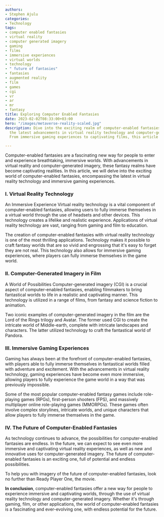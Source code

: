 ```yaml
---
authors:
- Stephen Ajulu
categories:
- Technology
tags:
- computer enabled fantasies
- virtual reality
- computer generated imagery
- gaming
- films
- immersive experiences
- virtual worlds
- technology
- " future of fantasies"
- fantasies
- augmented reality
- film
- games
- cgi
- vr
- ar
- mr
- fantasy
title: Exploring Computer Enabled Fantasies
date: 2023-02-02T08:33:00+03:00
hero: "/images/metaverse-reality-scaled.jpg"
description: Dive into the exciting realm of computer-enabled fantasies and discover
  the latest advancements in virtual reality technology and computer-generated imagery.
  From immersive gaming experiences to captivating films, this article covers it all.

---
```

Computer-enabled fantasies are a fascinating new way for people to enter and experience breathtaking, immersive worlds. With advancements in virtual reality and computer-generated imagery, these fantasy realms have become captivating realities. In this article, we will delve into the exciting world of computer-enabled fantasies, encompassing the latest in virtual reality technology and immersive gaming experiences.

### I. Virtual Reality Technology

An Immersive Experience Virtual reality technology is a vital component of computer-enabled fantasies, allowing users to fully immerse themselves in a virtual world through the use of headsets and other devices. This technology creates a lifelike and realistic experience. Applications of virtual reality technology are vast, ranging from gaming and film to education.

The creation of computer-enabled fantasies with virtual reality technology is one of the most thrilling applications. Technology makes it possible to craft fantasy worlds that are so vivid and engrossing that it's easy to forget they are not real. This technology also allows for immersive gaming experiences, where players can fully immerse themselves in the game world.

### II. Computer-Generated Imagery in Film

A World of Possibilities Computer-generated imagery (CGI) is a crucial aspect of computer-enabled fantasies, enabling filmmakers to bring fantastical worlds to life in a realistic and captivating manner. This technology is utilized in a range of films, from fantasy and science fiction to animation.

Two iconic examples of computer-generated imagery in the film are the Lord of the Rings trilogy and Avatar. The former used CGI to create the intricate world of Middle-earth, complete with intricate landscapes and characters. The latter utilized technology to craft the fantastical world of Pandora.

### III. Immersive Gaming Experiences

Gaming has always been at the forefront of computer-enabled fantasies, with players able to fully immerse themselves in fantastical worlds filled with adventure and excitement. With the advancements in virtual reality technology, gaming experiences have become even more immersive, allowing players to fully experience the game world in a way that was previously impossible.

Some of the most popular computer-enabled fantasy games include role-playing games (RPGs), first-person shooters (FPS), and massively multiplayer online role-playing games (MMORPGs). These games often involve complex storylines, intricate worlds, and unique characters that allow players to fully immerse themselves in the game.

### IV. The Future of Computer-Enabled Fantasies

As technology continues to advance, the possibilities for computer-enabled fantasies are endless. In the future, we can expect to see even more immersive and captivating virtual reality experiences, as well as new and innovative uses for computer-generated imagery. The future of computer-enabled fantasies is an exciting one, full of potential and endless possibilities.

To help you with imagery of the future of computer-enabled fantasies, look no further than Ready Player One, the movie.

**In conclusion**, computer-enabled fantasies offer a new way for people to experience immersive and captivating worlds, through the use of virtual reality technology and computer-generated imagery. Whether it's through gaming, film, or other applications, the world of computer-enabled fantasies is a fascinating and ever-evolving one, with endless potential for the future.